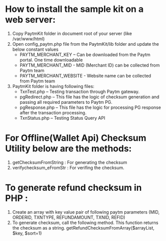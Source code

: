 # How to install the sample kit on a web server:
 1. Copy PaytmKit folder in document root of your server (like /var/www/html)
 2. Open config_paytm.php file from the PaytmKit/lib folder and update the below constant values
    - PAYTM_MERCHANT_KEY – Can be downloaded from the Paytm portal. One time downloadable
    - PAYTM_MERCHANT_MID - MID (Merchant ID) can be collected from Paytm team
    - PAYTM_MERCHANT_WEBSITE - Website name can be collected from Paytm team
 3. PaytmKit folder is having following files:
    - TxnTest.php – Testing transaction through Paytm gateway.
    - pgRedirect.php – This file has the logic of checksum generation and passing all required parameters to Paytm PG. 
    - pgResponse.php – This file has the logic for processing PG response after the transaction        processing.
    - TxnStatus.php – Testing Status Query API

# For Offline(Wallet Api) Checksum Utility below are the methods:
  1. getChecksumFromString : For generating the checksum
  2. verifychecksum_eFromStr : For verifing the checksum.  
  
# To generate refund checksum in PHP :
  1. Create an array with key value pair of following paytm parameters 
     (MID, ORDERID, TXNTYPE, REFUNDAMOUNT, TXNID, REFID)
  2. To generate checksum, call the following method. This function returns the checksum as a string.
     getRefundChecksumFromArray($arrayList, $key, $sort=1)

